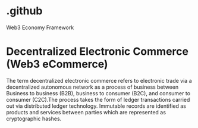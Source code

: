 # .github
Web3 Economy Framework

# Decentralized Electronic Commerce (Web3 eCommerce)


The term decentralized electronic commerce refers to electronic trade via a decentralized autonomous network as a process of business between 
Business to business (B2B), business to consumer (B2C), and consumer to consumer (C2C).The process
takes the form of ledger transactions carried out via distributed ledger technology.
Immutable records are identified as products and services
between parties which are represented as cryptographic hashes.

 
